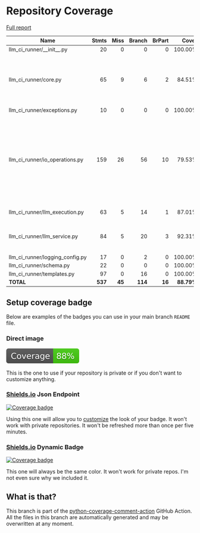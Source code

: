 # Repository Coverage

[Full report](https://htmlpreview.github.io/?https://github.com/Nantero1/ai-first-devops-toolkit/blob/python-coverage-comment-action-data/htmlcov/index.html)

| Name                               |    Stmts |     Miss |   Branch |   BrPart |      Cover |   Missing |
|----------------------------------- | -------: | -------: | -------: | -------: | ---------: | --------: |
| llm\_ci\_runner/\_\_init\_\_.py    |       20 |        0 |        0 |        0 |    100.00% |           |
| llm\_ci\_runner/core.py            |       65 |        9 |        6 |        2 |     84.51% |105, 123, 154-161, 174-175, 177-178 |
| llm\_ci\_runner/exceptions.py      |       10 |        0 |        0 |        0 |    100.00% |           |
| llm\_ci\_runner/io\_operations.py  |      159 |       26 |       56 |       10 |     79.53% |106, 160-163, 166, 182, 185, 188, 192, 211, 300-309, 387, 416-425 |
| llm\_ci\_runner/llm\_execution.py  |       63 |        5 |       14 |        1 |     87.01% |   118-125 |
| llm\_ci\_runner/llm\_service.py    |       84 |        5 |       20 |        3 |     92.31% |183, 188, 190, 200-201 |
| llm\_ci\_runner/logging\_config.py |       17 |        0 |        2 |        0 |    100.00% |           |
| llm\_ci\_runner/schema.py          |       22 |        0 |        0 |        0 |    100.00% |           |
| llm\_ci\_runner/templates.py       |       97 |        0 |       16 |        0 |    100.00% |           |
|                          **TOTAL** |  **537** |   **45** |  **114** |   **16** | **88.79%** |           |


## Setup coverage badge

Below are examples of the badges you can use in your main branch `README` file.

### Direct image

[![Coverage badge](https://raw.githubusercontent.com/Nantero1/ai-first-devops-toolkit/python-coverage-comment-action-data/badge.svg)](https://htmlpreview.github.io/?https://github.com/Nantero1/ai-first-devops-toolkit/blob/python-coverage-comment-action-data/htmlcov/index.html)

This is the one to use if your repository is private or if you don't want to customize anything.

### [Shields.io](https://shields.io) Json Endpoint

[![Coverage badge](https://img.shields.io/endpoint?url=https://raw.githubusercontent.com/Nantero1/ai-first-devops-toolkit/python-coverage-comment-action-data/endpoint.json)](https://htmlpreview.github.io/?https://github.com/Nantero1/ai-first-devops-toolkit/blob/python-coverage-comment-action-data/htmlcov/index.html)

Using this one will allow you to [customize](https://shields.io/endpoint) the look of your badge.
It won't work with private repositories. It won't be refreshed more than once per five minutes.

### [Shields.io](https://shields.io) Dynamic Badge

[![Coverage badge](https://img.shields.io/badge/dynamic/json?color=brightgreen&label=coverage&query=%24.message&url=https%3A%2F%2Fraw.githubusercontent.com%2FNantero1%2Fai-first-devops-toolkit%2Fpython-coverage-comment-action-data%2Fendpoint.json)](https://htmlpreview.github.io/?https://github.com/Nantero1/ai-first-devops-toolkit/blob/python-coverage-comment-action-data/htmlcov/index.html)

This one will always be the same color. It won't work for private repos. I'm not even sure why we included it.

## What is that?

This branch is part of the
[python-coverage-comment-action](https://github.com/marketplace/actions/python-coverage-comment)
GitHub Action. All the files in this branch are automatically generated and may be
overwritten at any moment.